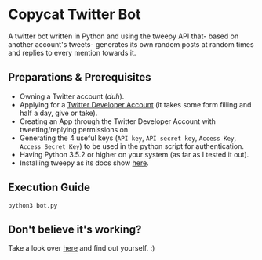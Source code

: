 
# Copycat Twitter Bot
A twitter bot written in Python and using the tweepy API that- based on another account's tweets- generates its own random posts at random times and replies to every mention towards it.

## Preparations & Prerequisites
* Owning a Twitter account (_duh_).
* Applying for a [Twitter Developer Account](https://developer.twitter.com) (it takes some form filling and half a day, give or take).
* Creating an App through the Twitter Developer Account with tweeting/replying permissions on
* Generating the 4 useful keys (`API key`, `API secret key`, `Access Key`, `Access Secret Key`) to be used in the python script for authentication.
* Having Python 3.5.2 or higher on your system (as far as I tested it out).
* Installing tweepy as its docs show [here](http://docs.tweepy.org/en/latest/install.html).

## Execution Guide
`python3 bot.py`

## Don't believe it's working?
Take a look over [here](https://twitter.com/radcopycat) and find out yourself. :)
